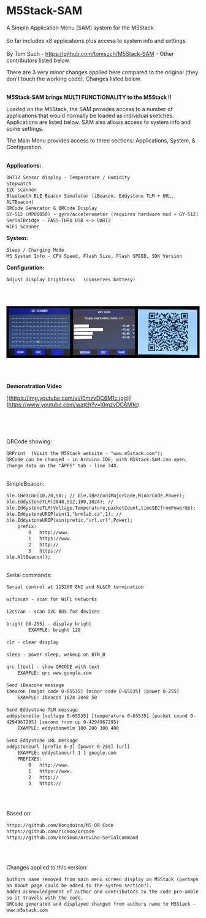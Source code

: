 # M5Stack-SAM

A Simple Application Menu (SAM) system for the M5Stack  . 
<br />
<br />
So far includes x8 applications plus access to system info and settings.
<br />
<br />
By Tom Such - https://github.com/tomsuch/M5Stack-SAM - Other contributors listed below.

There are 3 very minor changes applied here compared to the original (they don't touch the working code). 
Changes listed below.
<br />
<br />

**M5Stack-SAM brings MULTI FUNCTIONALITY to the M5Stack !!**

Loaded on the M5Stack, the SAM provides access to a number of applications that would normally be loaded as individual sketches. Applications are listed below. SAM also allows access to system info and some settings.
<br />

The Main Menu provides access to three sections:   Applications,  System,  &  Configuration.
<br />
<br />

**Applications:**

	DHT12 Sensor display - Temperature / Humidity
	Stopwatch
	I2C scanner
	Bluetooth BLE Beacon Simulator (iBeacon, Eddystone TLM + URL, ALTBeacon)
	QRCode Generator & QRCode Display
	GY-512 (MPU6050) - gyro/accelerometer (requires hardware mod + GY-512)
	SerialBridge - PASS-THRU USB <-> UART2
	WiFi Scanner 

**System:**
  
	Sleep / Charging Mode
	M5 System Info - CPU Speed, Flash Size, Flash SPEED, SDK Version

**Configuration:**

	Adjust display brightness   (conserves battery)
 
 
<br />
<br />

![](Screenshot.png?raw=true)

<br />
<br />

**Demonstration Video**
<br />

[(https://img.youtube.com/vi/I0mzvDC6M1c.jpg)] (https://www.youtube.com/watch?v=I0mzvDC6M1c)
 
<br />
<br />
<br />

QRCode showing:

	QRPrint  (Visit the M5Stack website - "www.m5stack.com");
	QRCode can be changed - in Arduino IDE, with M5Stack-SAM.ino open, change data on the "ÄPPS" tab - line 348. 


<br />
SimpleBeacon:

	ble.iBeacon(10,20,50); // ble.iBeacon(MajorCode,MinorCode,Power);
	ble.EddystoneTLM(2048,512,100,1024); // ble.EddystoneTLM(Voltage,Temperature,packetCount,timeSECfromPowerUp);
	ble.EddystoneURIPlain(1,"brmlab.cz",1); // ble.EddystoneURIPlain(prefix,"url.url",Power);
		prefix:
			0	http://www.
			1	https://www.
			2	http://
			3	https://
	ble.AltBeacon();


<br />
Serial commands:

	Serial control at 115200 8N1 and NL&CR termination

	wifiscan - scan for WiFi networks
	
	i2cscan - scan I2C BUS for devices
	
	bright [0-255] - display bright
        	EXAMPLE: bright 128
		
	clr - clear display
	
	sleep - power sleep, wakeup on BTN_B
	
	qrc [text] - show QRCODE with text
		EXAMPLE: qrc www.google.com
	
	Send iBeacone message
	ibeacon [major code 0-65535] [minor code 0-65535] [power 0-255]
		EXAMPLE: ibeacon 1024 2048 50
	
	Send Eddystone TLM message
	eddystonetlm [voltage 0-65535] [temperature 0-65535] [pocket cound 0-4294967295] [second from up 0-4294967295]
		EXAMPLE: eddystonetlm 100 200 300 400

	Send Eddystone URL message
	eddystoneurl [prefix 0-3] [power 0-255] [url]
		EXAMPLE: eddystoneurl 1 1 google.com
		PREFIXES:
			0	http://www.
			1	https://www.
			2	http://
			3	https://		
		
<br />
<br />

Based on:

	https://github.com/Kongduino/M5_QR_Code
	https://github.com/ricmoo/qrcode
	https://github.com/kroimon/Arduino-SerialCommand
	

<br />
<br />


Changes applied to this version:

	Authors name removed from main menu screen display on M5Stack (perhaps an About page could be added to the system section?).
	Added acknowledgement of author and contributors to the code pre-amble so it travels with the code.
	QRCode generated and displayed changed from authors name to M5Stack - www.m5stack.com 
